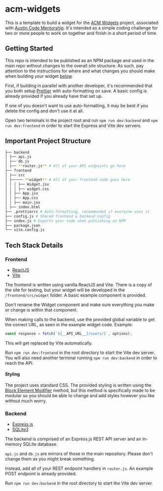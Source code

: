 # acm-widgets

This is a template to build a widget for the [ACM Widgets](https://github.com/me-julian/acm-widgets) project, associated with [Austin Code Mentorship](https://www.meetup.com/austin-code-mentorship/). It's intended as a simple coding challenge for two or more people to work on together and finish in a short period of time.

## Getting Started

This repo is intended to be published as an NPM package and used in the main repo without changes to the overall site structure. As such, pay attention to the instructions for where and what changes you should make when building your widget [below](#tech-stack-details).

First, if building in parallel with another developer, it's recommended that you both setup [Prettier](https://prettier.io/) with auto-formatting on save. A basic config is already provided if you already have that set up.

If one of you doesn't want to use auto-formatting, it may be best if you delete the config and don't use it at all.

Open two terminals in the project root and run `npm run dev:backend` and `npm run dev:frontend` in order to start the Express and Vite dev servers.

## Important Project Structure

```bash
├── backend
│ ├── api.js
│ ├── db.js
│ ├── **router.js** # All of your API endpoints go here
├── frontend
│ ├── src
│ ├───── **widget** # All of your frontend code goes here
│ │ │ ├── Widget.jsx
│ │ │ ├── widget.css
│ │ ├── App.jsx
│ │ ├── App.css
│ │ ├── main.jsx
│ ├── index.html
├── .prettierrc # Auto-formatting, recommended if everyone uses it.
├── config.js # Shared frontend & backend config
├── index.js # Exports your code when publishing on NPM
├── package.json
└── vite.config.js
```

## Tech Stack Details

### Frontend

-   [ReactJS](https://react.dev/)
-   [Vite](https://vitejs.dev/)

The frontend is written using vanilla ReactJS and Vite. There is a copy of the site for testing, but your widget will be developed in the `/frontend/src/widget` folder. A basic example component is provided.

Don't rename the Widget component and make sure everything you make or change is within that component.

When making calls to the backend, use the provided global variable to get the correct URL, as seen in the example widget code. Example:

```js
const response = fetch(`${__API_URL__}/users/1`, options);
```

This will get replaced by Vite automatically.

Run `npm run dev:frontend` in the root directory to start the Vite dev server. You will also need another terminal running `npm run dev:backend` in order to reach the API.

#### Styling

The project uses standard CSS. The provided styling is written using the [Block Element Modifier](https://getbem.com/) method, but this method is specifically made to be modular so you should be able to change and add styles however you like without much worry.

### Backend

-   [Express.js](https://expressjs.com/)
-   [SQLite3](https://github.com/TryGhost/node-sqlite3/wiki)

The backend is comprised of an Express.js REST API server and an in-memory SQLite database.

`api.js` and `db.js` are mirrors of those in the main repository. Please don't change them as you might break something.

Instead, add all of your REST endpoint handlers in `router.js`. An example POST endpoint is already provided.

Run `npm run dev:backend` in the root directory to start the Vite dev server.
